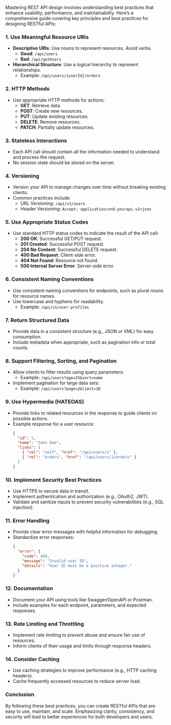 Mastering REST API design involves understanding best practices that enhance usability, performance, and maintainability. Here’s a comprehensive guide covering key principles and best practices for designing RESTful APIs:

### 1. **Use Meaningful Resource URIs**
   - **Descriptive URIs**: Use nouns to represent resources. Avoid verbs.
     - **Good**: `/api/users`
     - **Bad**: `/api/getUsers`
   - **Hierarchical Structure**: Use a logical hierarchy to represent relationships.
     - Example: `/api/users/{userId}/orders`

### 2. **HTTP Methods**
   - Use appropriate HTTP methods for actions:
     - **GET**: Retrieve data.
     - **POST**: Create new resources.
     - **PUT**: Update existing resources.
     - **DELETE**: Remove resources.
     - **PATCH**: Partially update resources.

### 3. **Stateless Interactions**
   - Each API call should contain all the information needed to understand and process the request.
   - No session state should be stored on the server.

### 4. **Versioning**
   - Version your API to manage changes over time without breaking existing clients.
   - Common practices include:
     - URL Versioning: `/api/v1/users`
     - Header Versioning: `Accept: application/vnd.yourapi.v1+json`

### 5. **Use Appropriate Status Codes**
   - Use standard HTTP status codes to indicate the result of the API call:
     - **200 OK**: Successful GET/PUT request.
     - **201 Created**: Successful POST request.
     - **204 No Content**: Successful DELETE request.
     - **400 Bad Request**: Client-side error.
     - **404 Not Found**: Resource not found.
     - **500 Internal Server Error**: Server-side error.

### 6. **Consistent Naming Conventions**
   - Use consistent naming conventions for endpoints, such as plural nouns for resource names.
   - Use lowercase and hyphens for readability.
     - Example: `/api/v1/user-profiles`

### 7. **Return Structured Data**
   - Provide data in a consistent structure (e.g., JSON or XML) for easy consumption.
   - Include metadata when appropriate, such as pagination info or total counts.

### 8. **Support Filtering, Sorting, and Pagination**
   - Allow clients to filter results using query parameters:
     - Example: `/api/users?age=25&sort=name`
   - Implement pagination for large data sets:
     - Example: `/api/users?page=2&limit=10`

### 9. **Use Hypermedia (HATEOAS)**
   - Provide links to related resources in the response to guide clients on possible actions.
   - Example response for a user resource:
     ```json
     {
       "id": 1,
       "name": "John Doe",
       "links": [
         { "rel": "self", "href": "/api/users/1" },
         { "rel": "orders", "href": "/api/users/1/orders" }
       ]
     }
     ```

### 10. **Implement Security Best Practices**
   - Use HTTPS to secure data in transit.
   - Implement authentication and authorization (e.g., OAuth2, JWT).
   - Validate and sanitize inputs to prevent security vulnerabilities (e.g., SQL injection).

### 11. **Error Handling**
   - Provide clear error messages with helpful information for debugging.
   - Standardize error responses:
     ```json
     {
       "error": {
         "code": 400,
         "message": "Invalid user ID",
         "details": "User ID must be a positive integer."
       }
     }
     ```

### 12. **Documentation**
   - Document your API using tools like Swagger/OpenAPI or Postman.
   - Include examples for each endpoint, parameters, and expected responses.

### 13. **Rate Limiting and Throttling**
   - Implement rate limiting to prevent abuse and ensure fair use of resources.
   - Inform clients of their usage and limits through response headers.

### 14. **Consider Caching**
   - Use caching strategies to improve performance (e.g., HTTP caching headers).
   - Cache frequently accessed resources to reduce server load.

### Conclusion
By following these best practices, you can create RESTful APIs that are easy to use, maintain, and scale. Emphasizing clarity, consistency, and security will lead to better experiences for both developers and users.
